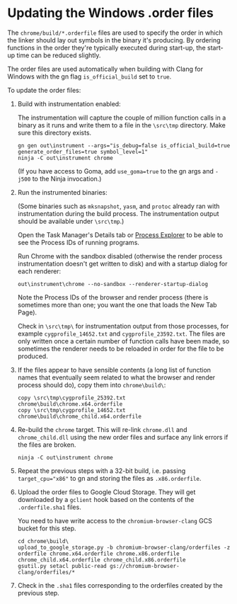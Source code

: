 # Updating the Windows .order files

The `chrome/build/*.orderfile` files are used to specify the order in which
the linker should lay out symbols in the binary it's producing. By ordering
functions in the order they're typically executed during start-up, the start-up
time can be reduced slightly.

The order files are used automatically when building with Clang for Windows with
the gn flag `is_official_build` set to `true`.

To update the order files:

1.  Build with instrumentation enabled:

    The instrumentation will capture the couple of million function calls
    in a binary as it runs and write them to a file in the `\src\tmp` directory.
    Make sure this directory exists.

    ```shell
    gn gen out\instrument --args="is_debug=false is_official_build=true generate_order_files=true symbol_level=1"
    ninja -C out\instrument chrome
    ```

    (If you have access to Goma, add `use_goma=true` to the gn args and `-j500`
    to the Ninja invocation.)


1.  Run the instrumented binaries:

    (Some binaries such as `mksnapshot`, `yasm`, and `protoc` already ran with
    instrumentation during the build process. The instrumentation output should
    be available under `\src\tmp`.)

    Open the Task Manager's Details tab or
    [Process Explorer](https://docs.microsoft.com/en-us/sysinternals/downloads/process-explorer)
    to be able to see the Process IDs of running programs.

    Run Chrome with the sandbox disabled (otherwise the render process
    instrumentation doesn't get written to disk) and with a startup dialog
    for each renderer:

    ```shell
    out\instrument\chrome --no-sandbox --renderer-startup-dialog
    ```

    Note the Process IDs of the browser and render process (there is sometimes
    more than one; you want the one that loads the New Tab Page).

    Check in `\src\tmp\` for instrumentation output from those processes, for
    example `cygprofile_14652.txt` and `cygprofile_23592.txt`. The files are
    only written once a certain number of function calls have been made, so
    sometimes the renderer needs to be reloaded in order for the file to be
    produced.


1.  If the files appear to have sensible contents (a long list of function names
    that eventually seem related to what the browser and render process should
    do), copy them into `chrome\build\`:

    ```shell
    copy \src\tmp\cygprofile_25392.txt chrome\build\chrome.x64.orderfile
    copy \src\tmp\cygprofile_14652.txt chrome\build\chrome_child.x64.orderfile
    ```

1.  Re-build the `chrome` target. This will re-link `chrome.dll` and
    `chrome_child.dll` using the new order files and surface any link errors if
    the files are broken.

    ```shell
    ninja -C out\instrument chrome
    ```


1.  Repeat the previous steps with a 32-bit build, i.e. passing
    `target_cpu="x86"` to gn and storing the files as `.x86.orderfile`.


1.  Upload the order files to Google Cloud Storage. They will get downloaded
    by a `gclient` hook based on the contents of the `.orderfile.sha1` files.

    You need to have write access to the `chromium-browser-clang` GCS bucket
    for this step.

    ```shell
    cd chrome\build\
    upload_to_google_storage.py -b chromium-browser-clang/orderfiles -z orderfile chrome.x64.orderfile chrome.x86.orderfile chrome_child.x64.orderfile chrome_child.x86.orderfile
    gsutil.py setacl public-read gs://chromium-browser-clang/orderfiles/*
    ```


1.  Check in the `.sha1` files corresponding to the orderfiles created by the
    previous step.
